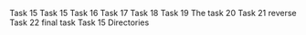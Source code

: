 Task 15
Task 15
Task 16
Task 17
Task 18
Task 19
The task 20
Task 21 reverse
Task 22 final task
Task 15
Directories
